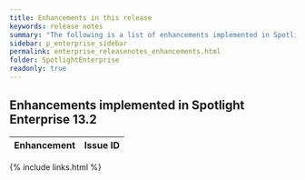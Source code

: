 ```yaml
---
title: Enhancements in this release
keywords: release notes
summary: "The following is a list of enhancements implemented in Spotlight Enterprise 13.2"
sidebar: p_enterprise_sidebar
permalink: enterprise_releasenotes_enhancements.html
folder: SpotlightEnterprise
readonly: true
---
```


## Enhancements implemented in Spotlight Enterprise 13.2

Enhancement | Issue ID
------------|---------


{% include links.html %}
